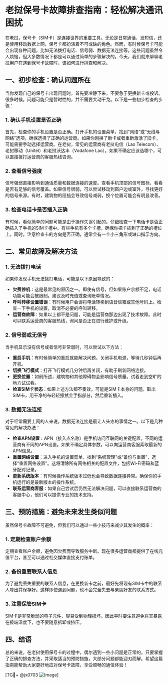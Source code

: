 # 老挝保号卡故障排查指南：轻松解决通讯困扰

在老挝，保号卡（SIM卡）是连接世界的重要工具。无论是日常通话、发短信，还是使用移动数据上网，保号卡都扮演着不可或缺的角色。然而，有时候保号卡可能会出现各种问题，比如无法拨打电话、信号弱、数据无法连接等。这些问题虽然令人烦恼，但大多数情况下都是可以通过简单的步骤解决的。今天，我们就来聊聊老挝用户在遇到保号卡故障时，该如何进行排查和解决。

## 一、初步检查：确认问题所在

当你发现自己的保号卡出现问题时，首先要冷静下来，不要急于更换新卡或投诉。很多时候，问题可能只是暂时性的，并不需要大动干戈。以下是一些初步检查的步骤：

### 1. 确认手机设置是否正确

首先，检查你的手机设置是否正确。打开手机的设置菜单，找到“网络”或“无线与网络”选项，确保选择了正确的运营商。如果你刚换了新卡或者重新激活了旧卡，可能需要手动选择运营商。在老挝，常见的运营商有老挝电信（Lao Telecom）、老挝移动（Unitel）和老挝沃达丰（Vodafone Lao）。如果不确定应该选哪个，可以直接拨打运营商的客服热线咨询。

### 2. 查看信号强度

信号强弱直接影响到通话质量和数据连接的速度。查看手机顶部的信号图标，看看是否有足够的信号覆盖。如果信号很弱，可以尝试移动到窗户边或室外，寻找更好的信号来源。有时，建筑物的阻挡会导致信号减弱，换个位置可能会有明显改善。

### 3. 检查电话卡是否插入正确

有时候，看似简单的问题可能是由于操作失误引起的。仔细检查一下电话卡是否正确插入了手机的SIM卡槽中。有些手机有多个卡槽，确保你把卡插到了正确的槽位上。同时，注意检查卡的方向是否正确，通常会有一个小三角形或缺口指示方向。

## 二、常见故障及解决方法

### 1. 无法拨打电话

如果你发现手机无法拨打电话，可能是以下原因导致的：

- **欠费停机**：这是最常见的原因之一。即使有信号，但如果账户余额不足，电话功能可能会被限制。建议及时充值或查询账单情况。
- **呼叫转移设置错误**：有时候用户会误将电话转移到语音信箱或其他号码上。检查一下手机的设置，取消不必要的呼叫转移。
- **运营商故障**：如果以上都不是问题，可能是运营商那边出现了技术故障。此时可以联系运营商的客服热线，询问是否正在进行维护或升级。

### 2. 信号弱或无信号

当手机显示没有信号或者信号非常弱时，可以尝试以下方法：

- **重启手机**：有时候简单的重启就能解决问题。关闭手机电源，等待几秒钟后再开机。
- **切换飞行模式**：打开飞行模式几分钟后再关闭，有助于刷新网络连接。
- **更换位置**：如前所述，建筑物和其他障碍物会影响信号质量。试着走到空旷的地方试试看。
- **检查SIM卡状态**：如果上述方法都不奏效，可能是SIM卡本身的问题。取出SIM卡，用干净的布轻轻擦拭金手指部分，然后重新插入。

### 3. 数据无法连接

对于经常需要上网的人来说，数据无法连接是最让人头疼的事情之一。以下是几种常见的解决办法：

- **检查APN设置**：APN（接入点名称）是手机访问互联网的关键配置。不同的运营商有不同的APN设置。如果不确定具体参数，可以向运营商客服索取最新的APN信息。
- **重置网络设置**：进入手机的设置菜单，找到“系统管理”或“备份与重置”，选择“重置网络设置”。这将清除所有网络相关的配置文件，包括Wi-Fi密码和蓝牙配对记录。
- **更新系统版本**：有时候操作系统版本过低也会导致数据连接异常。确保你的手机运行的是最新版本的操作系统。
- **联系运营商客服**：如果自己尝试后仍然无法解决问题，可以直接联系运营商的客服中心，他们可以提供专业的技术支持。

## 三、预防措施：避免未来发生类似问题

虽然保号卡故障不可避免，但我们可以通过一些小技巧来减少其发生的概率：

### 1. 定期检查账户余额

定期查看账户余额，避免因欠费而导致服务中断。现在很多运营商都提供了在线充值平台，甚至可以通过社交媒体直接支付账单。

### 2. 备份重要联系人信息

为了避免丢失重要的联系人信息，在更换新卡之前，最好先将现有SIM卡中的联系人导出并保存好。这样即使遇到问题，也不会完全失去与亲朋好友的联系方式。

### 3. 注意保管SIM卡

SIM卡是非常脆弱的电子元件，容易受到物理损坏。因此平时要注意避免将其暴露在极端温度下，也不要随意拆卸或挤压。

## 四、结语

总的来说，在老挝使用保号卡的过程中，偶尔遇到一些小问题是正常的。只要掌握了正确的排查方法，并采取适当的预防措施，大部分问题都能迎刃而解。希望这篇指南能帮助大家更好地应对保号卡故障，享受顺畅的通信体验！

[TG💪+ @jx0703 ![Image](https://github.com/user-attachments/assets/dbca1d08-cadb-493c-b0ec-ad6f7a83f270)]